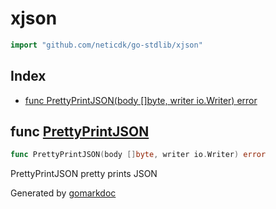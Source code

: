<!-- Code generated by gomarkdoc. DO NOT EDIT -->

# xjson

```go
import "github.com/neticdk/go-stdlib/xjson"
```

## Index

- [func PrettyPrintJSON\(body \[\]byte, writer io.Writer\) error](<#PrettyPrintJSON>)


<a name="PrettyPrintJSON"></a>
## func [PrettyPrintJSON](<https://github.com/neticdk/go-stdlib/blob/main/xjson/write.go#L11>)

```go
func PrettyPrintJSON(body []byte, writer io.Writer) error
```

PrettyPrintJSON pretty prints JSON

Generated by [gomarkdoc](<https://github.com/princjef/gomarkdoc>)

